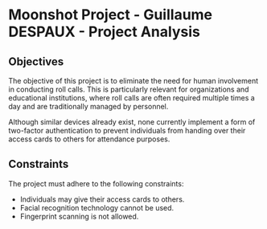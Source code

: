 # Moonshot Project - Guillaume DESPAUX - Project Analysis

## Objectives
The objective of this project is to eliminate the need for human involvement in conducting roll calls. This is particularly relevant for organizations and educational institutions, where roll calls are often required multiple times a day and are traditionally managed by personnel.

Although similar devices already exist, none currently implement a form of two-factor authentication to prevent individuals from handing over their access cards to others for attendance purposes.

## Constraints
The project must adhere to the following constraints:
- Individuals may give their access cards to others.
- Facial recognition technology cannot be used.
- Fingerprint scanning is not allowed.
